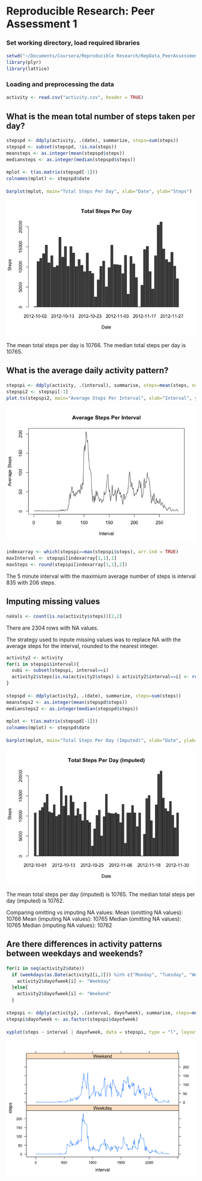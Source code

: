 # Reproducible Research: Peer Assessment 1

### Set working directory, load required libraries

```r
setwd("~/Documents/Coursera/Reproducible Research/RepData_PeerAssessment1")
library(plyr)
library(lattice)
```

### Loading and preprocessing the data

```r
activity <- read.csv("activity.csv", header = TRUE)
```

## What is the mean total number of steps taken per day?


```r
stepspd <- ddply(activity, .(date), summarize, steps=sum(steps))
stepspd <- subset(stepspd, !is.na(steps))
meansteps <- as.integer(mean(stepspd$steps))
mediansteps <- as.integer(median(stepspd$steps))

mplot <- t(as.matrix(stepspd[-1]))
colnames(mplot) <- stepspd$date

barplot(mplot, main="Total Steps Per Day", xlab="Date", ylab="Steps")
```

![](PA1_template_files/figure-html/unnamed-chunk-3-1.png)<!-- -->

The mean total steps per day is 10766.  The median total steps per day is 10765.

## What is the average daily activity pattern?

```r
stepspi <- ddply(activity, .(interval), summarise, steps=mean(steps, na.rm=TRUE))
stepspi2 <- stepspi[-1]
plot.ts(stepspi2, main="Average Steps Per Interval", xlab="Interval", ylab="Average Steps")
```

![](PA1_template_files/figure-html/unnamed-chunk-4-1.png)<!-- -->

```r
indexarray <- which(stepspi==max(stepspi$steps), arr.ind = TRUE)
maxInterval <- stepspi[indexarray[1,1],1]
maxSteps <- round(stepspi[indexarray[1,1],2])
```

The 5 minute interval with the maximium average number of steps is interval 835 with 206 steps. 


## Imputing missing values


```r
naVals <- count(is.na(activity$steps))[2,2]
```
 
There are 2304 rows with NA values.

The strategy used to inpute missing values was to replace NA with the average steps for the interval, rounded to the nearest integer.


```r
activity2 <- activity
for(i in stepspi$interval){ 
  subi <- subset(stepspi, interval==i)
  activity2$steps[is.na(activity2$steps) & activity2$interval==i] <- round(subi[1,2])
}

stepspd <- ddply(activity2, .(date), summarize, steps=sum(steps))
meansteps2 <- as.integer(mean(stepspd$steps))
mediansteps2 <- as.integer(median(stepspd$steps))

mplot <- t(as.matrix(stepspd[-1]))
colnames(mplot) <- stepspd$date

barplot(mplot, main="Total Steps Per Day (Imputed)", xlab="Date", ylab="Steps")
```

![](PA1_template_files/figure-html/unnamed-chunk-6-1.png)<!-- -->

The mean total steps per day (imputed) is 10765.  The median total steps per day (imputed) is 10762.

Comparing omitting vs imputing NA values:
Mean (omitting NA values): 10766
Mean (imputing NA values): 10765
Median (omitting NA values): 10765
Median (imputing NA values): 10762


## Are there differences in activity patterns between weekdays and weekends?


```r
for(i in seq(activity2$date))
  if (weekdays(as.Date(activity2[i,2])) %in% c("Monday", "Tuesday", "Wednesday", "Thursday", "Friday")){
    activity2$dayofweek[i] <- "Weekday"  
  }else{
    activity2$dayofweek[i] <- "Weekend"  
  }

stepspi <- ddply(activity2, .(interval, dayofweek), summarise, steps=mean(steps, na.rm=TRUE))
stepspi$dayofweek <- as.factor(stepspi$dayofweek)

xyplot(steps ~ interval | dayofweek, data = stepspi, type = "l", layout=c(1,2))
```

![](PA1_template_files/figure-html/unnamed-chunk-7-1.png)<!-- -->
